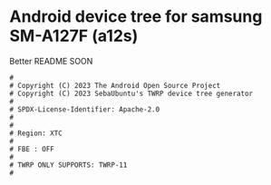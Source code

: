 # Android device tree for samsung SM-A127F (a12s)

Better README SOON

```
#
# Copyright (C) 2023 The Android Open Source Project
# Copyright (C) 2023 SebaUbuntu's TWRP device tree generator
#
# SPDX-License-Identifier: Apache-2.0
#
#
# Region: XTC
#
# FBE : OFF
#
# TWRP ONLY SUPPORTS: TWRP-11 
#
```
